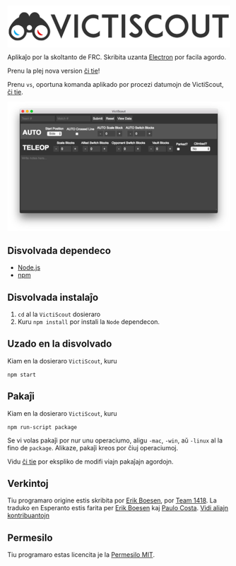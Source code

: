 [<img src="images/header.png" align="center" alt="VictiScout">](https://github.com/frc1418/VictiScout)

Aplikaĵo por la skoltanto de FRC. Skribita uzanta [Electron](http://electron.atom.io/) por facila agordo.

Prenu la plej nova version [ĉi tie](https://github.com/frc1418/VictiScout/releases)!

Prenu `vs`, oportuna komanda aplikado por procezi datumojn de VictiScout, [ĉi tie](https://github.com/frc1418/vs).

![Ekrankopio](screenshot.png)

## Disvolvada dependeco
* [Node.js](https://nodejs.org)
* [npm](https://npmjs.com)

## Disvolvada instalaĵo
1. `cd` al la `VictiScout` dosieraro
2. Kuru `npm install` por instali la `Node` dependecon.

## Uzado en la disvolvado
Kiam en la dosieraro `VictiScout`, kuru

    npm start

## Pakaĵi
Kiam en la dosieraro `VictiScout`, kuru

    npm run-script package

Se vi volas pakaĵi por nur unu operaciumo, aligu `-mac`, `-win`, aŭ `-linux` al la fino de `package`. Alikaze, pakaĵi kreos por ĉiuj operaciumoj.

Vidu [ĉi tie](https://github.com/electron-userland/electron-packager#readme) por ekspliko de modifi viajn pakaĵajn agordojn.

## Verkintoj
Tiu programaro origine estis skribita por [Erik Boesen](https://github.com/ErikBoesen), por [Team 1418](https://github.com/frc1418). La traduko en Esperanto estis farita per [Erik Boesen](https://github.com/ErikBoesen) kaj [Paulo Costa](https://github.com/pauloca). [Vidi aliajn kontribuantojn](https://github.com/frc1418/VictiScout/graphs/contributors)

## Permesilo
Tiu programaro estas licencita je la [Permesilo MIT](LICENSE).
